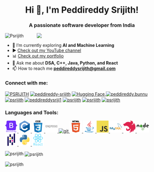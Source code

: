 <h1 align="center">Hi 👋, I'm Peddireddy Srijith!</h1>
<h3 align="center">A passionate software developer from India</h3>

<img align="right" width="400" src="https://user-images.githubusercontent.com/74038190/212748842-9fcbad5b-6173-4175-8a61-521f3dbb7514.gif"/>

<p align="left"> <img src="https://komarev.com/ghpvc/?username=Psrijith&label=Profile%20views&color=0e75b6&style=flat" alt="Psrijith" /> </p>

- 🌱 I’m currently exploring **AI and Machine Learning**
- ▶️ [Check out my YouTube channel](https://www.youtube.com/@anonymoustrolls7952)
- 📊 [Check out my portfolio](https://saisatya420420.wixstudio.io/my-site-3) 
- 💬 Ask me about **DSA, C++, Java, Python, and React**  
- 📫 How to reach me **peddireddysrijith@gmail.com**  

<h3 align="left">Connect with me:</h3>
<p align="left">
<a href="https://codepen.io/PSRIJITH" target="blank"><img align="center" src="https://raw.githubusercontent.com/rahuldkjain/github-profile-readme-generator/master/src/images/icons/Social/codepen.svg" alt="PSRIJITH" height="30" width="40" /></a>
<a href="https://linkedin.com/in/peddireddy-srijith-ba319325b/" target="blank"><img align="center" src="https://raw.githubusercontent.com/rahuldkjain/github-profile-readme-generator/master/src/images/icons/Social/linked-in-alt.svg" alt="peddireddy-srijith" height="30" width="40" /></a>
<a href="https://huggingface.co/Psrijith" target="_blank">
  <img align="center" src="https://huggingface.co/front/assets/huggingface_logo.svg" alt="Hugging Face" height="30" width="40" />
</a>
<a href="https://instagram.com/peddireddy.bunnu/" target="blank"><img align="center" src="https://raw.githubusercontent.com/rahuldkjain/github-profile-readme-generator/master/src/images/icons/Social/instagram.svg" alt="peddireddy.bunnu" height="30" width="40" /></a>
<a href="https://www.codechef.com/users/psrijith" target="blank"><img align="center" src="https://cdn.jsdelivr.net/npm/simple-icons@3.1.0/icons/codechef.svg" alt="psrijith" height="30" width="40" /></a>
<a href="https://www.hackerrank.com/peddireddysriji1" target="blank"><img align="center" src="https://raw.githubusercontent.com/rahuldkjain/github-profile-readme-generator/master/src/images/icons/Social/hackerrank.svg" alt="peddireddysriji1" height="30" width="40" /></a>
<a href="https://codeforces.com/profile/psrijith" target="blank"><img align="center" src="https://raw.githubusercontent.com/rahuldkjain/github-profile-readme-generator/master/src/images/icons/Social/codeforces.svg" alt="psrijith" height="30" width="40" /></a>
<a href="https://www.leetcode.com/Psrijith" target="blank"><img align="center" src="https://raw.githubusercontent.com/rahuldkjain/github-profile-readme-generator/master/src/images/icons/Social/leet-code.svg" alt="psrijith" height="30" width="40" /></a>
<a href="https://auth.geeksforgeeks.org/user/psrijith" target="blank"><img align="center" src="https://raw.githubusercontent.com/rahuldkjain/github-profile-readme-generator/master/src/images/icons/Social/geeks-for-geeks.svg" alt="psrijith" height="30" width="40" /></a>
</p>

<h3 align="left">Languages and Tools:</h3>
<p align="left"> <a href="https://getbootstrap.com" target="_blank" rel="noreferrer"> <img src="https://raw.githubusercontent.com/devicons/devicon/master/icons/bootstrap/bootstrap-plain-wordmark.svg" alt="bootstrap" width="40" height="40"/> </a> <a href="https://www.cprogramming.com/" target="_blank" rel="noreferrer"> <img src="https://raw.githubusercontent.com/devicons/devicon/master/icons/c/c-original.svg" alt="c" width="40" height="40"/> </a> <a href="https://www.w3schools.com/css/" target="_blank" rel="noreferrer"> <img src="https://raw.githubusercontent.com/devicons/devicon/master/icons/css3/css3-original-wordmark.svg" alt="css3" width="40" height="40"/> </a> <a href="https://expressjs.com" target="_blank" rel="noreferrer"> <img src="https://raw.githubusercontent.com/devicons/devicon/master/icons/express/express-original-wordmark.svg" alt="express" width="40" height="40"/> </a> <a href="https://git-scm.com/" target="_blank" rel="noreferrer"> <img src="https://www.vectorlogo.zone/logos/git-scm/git-scm-icon.svg" alt="git" width="40" height="40"/> </a> <a href="https://www.w3.org/html/" target="_blank" rel="noreferrer"> <img src="https://raw.githubusercontent.com/devicons/devicon/master/icons/html5/html5-original-wordmark.svg" alt="html5" width="40" height="40"/> </a> <a href="https://www.java.com" target="_blank" rel="noreferrer"> <img src="https://raw.githubusercontent.com/devicons/devicon/master/icons/java/java-original.svg" alt="java" width="40" height="40"/> </a> <a href="https://developer.mozilla.org/en-US/docs/Web/JavaScript" target="_blank" rel="noreferrer"> <img src="https://raw.githubusercontent.com/devicons/devicon/master/icons/javascript/javascript-original.svg" alt="javascript" width="40" height="40"/> </a> <a href="https://www.mysql.com/" target="_blank" rel="noreferrer"> <img src="https://raw.githubusercontent.com/devicons/devicon/master/icons/mysql/mysql-original-wordmark.svg" alt="mysql" width="40" height="40"/> </a> <a href="https://nestjs.com/" target="_blank" rel="noreferrer"> <img src="https://raw.githubusercontent.com/devicons/devicon/master/icons/nestjs/nestjs-plain.svg" alt="nestjs" width="40" height="40"/> </a> <a href="https://nodejs.org" target="_blank" rel="noreferrer"> <img src="https://raw.githubusercontent.com/devicons/devicon/master/icons/nodejs/nodejs-original-wordmark.svg" alt="nodejs" width="40" height="40"/> </a> <a href="https://pandas.pydata.org/" target="_blank" rel="noreferrer"> <img src="https://raw.githubusercontent.com/devicons/devicon/2ae2a900d2f041da66e950e4d48052658d850630/icons/pandas/pandas-original.svg" alt="pandas" width="40" height="40"/> </a> <a href="https://www.python.org" target="_blank" rel="noreferrer"> <img src="https://raw.githubusercontent.com/devicons/devicon/master/icons/python/python-original.svg" alt="python" width="40" height="40"/> </a> <a href="https://reactjs.org/" target="_blank" rel="noreferrer"> <img src="https://raw.githubusercontent.com/devicons/devicon/master/icons/react/react-original-wordmark.svg" alt="react" width="40" height="40"/> </a> </p>

<p><img align="left" src="https://github-readme-stats.vercel.app/api/top-langs?username=psrijith&show_icons=true&locale=en&layout=compact" alt="psrijith" /></p>

<p>&nbsp;<img align="center" src="https://github-readme-stats.vercel.app/api?username=psrijith&show_icons=true&locale=en" alt="psrijith" /></p>

<p><img align="center" src="https://github-readme-streak-stats.herokuapp.com/?user=psrijith&" alt="psrijith" /></p>
